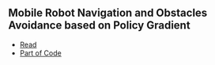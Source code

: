 ## Mobile Robot Navigation and Obstacles Avoidance based on Policy Gradient
- [Read](https://github.com/MinorJerry/Mobile-Robot-PG-Paper/blob/master/robot_pg_thesis__update_.pdf)
- [Part of Code](https://github.com/MinorJerry/PG-Mobile-Robot)

